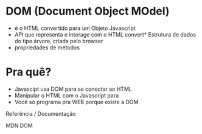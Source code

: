 # DOM (Document Object MOdel)


* é o HTML convertido para um Objeto Javascript
* API que representa e interage com o HTML convert* Estrutura de dados do tipo árvore, criada pelo browser
* propriedades de métodos

# Pra quê?

* Javascipt usa DOM para se conectar ao HTML
* Manipular o HTML com o Javascript para
* Você só programa pra WEB porque existe a DOM


Referência / Documentação

MDN DOM